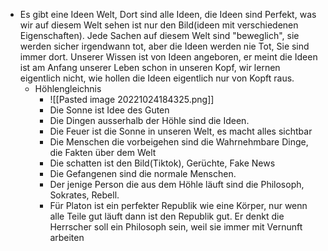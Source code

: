 - Es gibt eine Ideen Welt, Dort sind alle Ideen, die Ideen sind Perfekt, was wir auf diesem Welt sehen ist nur den Bild(ideen mit verschiedenen Eigenschaften). Jede Sachen auf diesem Welt sind "beweglich", sie werden sicher irgendwann tot, aber die Ideen werden nie Tot, Sie sind immer dort. Unserer Wissen ist von Ideen angeboren, er meint die Ideen ist am Anfang unserer Leben schon in unseren Kopf, wir lernen eigentlich nicht, wie hollen die Ideen eigentlich nur von Kopft raus.
	- Höhlengleichnis
		- ![[Pasted image 20221024184325.png]]
		- Die Sonne ist Idee des Guten
		- Die Dingen ausserhalb der Höhle sind die Ideen.
		- Die Feuer ist die Sonne in unseren Welt, es macht alles sichtbar
		- Die Menschen die vorbeigehen sind die Wahrnehmbare Dinge, die Fakten über dem Welt
		- Die schatten ist den Bild(Tiktok), Gerüchte, Fake News
		- Die Gefangenen sind die normale Menschen.
		- Der jenige Person die aus dem Höhle läuft sind die Philosoph, Sokrates, Rebell.
		- Für Platon ist ein perfekter Republik wie eine Körper, nur wenn alle Teile gut läuft dann ist den Republik gut. Er denkt die Herrscher soll ein Philosoph sein, weil sie immer mit Vernunft arbeiten